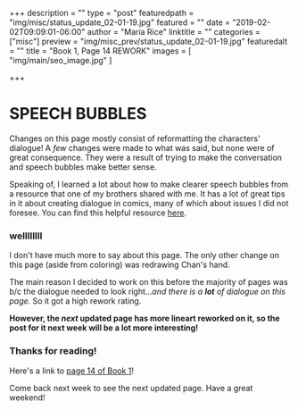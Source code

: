 +++
description = ""
type = "post"
featuredpath = "img/misc/status_update_02-01-19.jpg"
featured = ""
date = "2019-02-02T09:09:01-06:00"
author = "Maria Rice"
linktitle = ""
categories = ["misc"]
preview = "img/misc_prev/status_update_02-01-19.jpg"
featuredalt = ""
title = "Book 1, Page 14 REWORK"
images = [ "img/main/seo_image.jpg" ]

+++

# SPEECH BUBBLES

Changes on this page mostly consist of reformatting the characters' dialogue! A _few_ changes 
were made to what was said, but none were of great consequence. They were a result of trying to 
make the conversation and speech bubbles make better sense. 

Speaking of, I learned a lot about how to make clearer speech bubbles from a resource that one 
of my brothers shared with me. It has a lot of great tips in it about creating dialogue in comics, 
many of which about issues I did not foresee. You can find this helpful resource [here](http://www.blambot.com/articles_tips.shtml). 

### wellllllll

I don't have much more to say about this page. The only other change on this page (aside from coloring) 
was redrawing Chan's hand. 

The main reason I decided to work on this before the majority of pages was b/c the dialogue needed to look
right..._and there is a **lot** of dialogue on this page._ So it got a high rework rating. 

**However, the _next_ updated page has more lineart reworked on it, so the post for it next week will be a 
lot more interesting!**

### Thanks for reading!

Here's a link to [page 14 of Book 1](https://mcrice123.github.io/morphic/blog/book-1-page-14/)!

Come back next week to see the next updated page. Have a great weekend!
